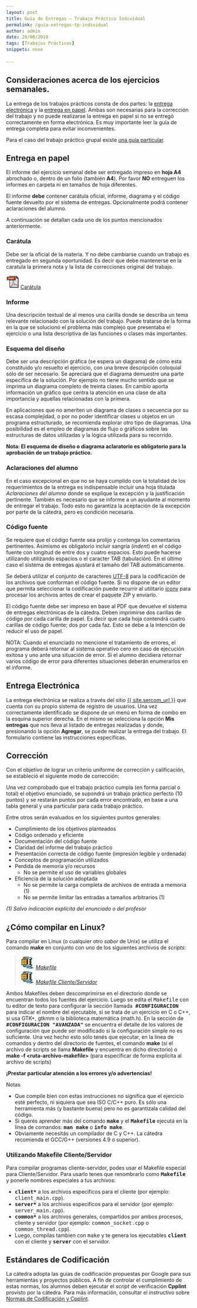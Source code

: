 ```yaml
---
layout: post
title: Guía de Entregas – Trabajo Práctico Individual
permalink: /guia-entregas-tp-individual
author: admin
date: 20/08/2010
tags: [Trabajos Prácticos] 
snippets: none

---
```

## Consideraciones acerca de los ejercicios semanales.

La entrega de los trabajos prácticos consta de dos partes: la <a href="/guia-entregas-tp-individual#EE">entrega electrónica</a> y la <a href="/guia-entregas-tp-individual#EP">entrega en papel</a>. Ambas son necesarias para la corrección del trabajo y no puede realizarse la entrega en papel si no se entregó correctamente en forma electrónica. Es muy importante leer la guía de entrega completa para evitar inconvenientes.

Para el caso del trabajo práctico grupal existe <a href="/guia-entregas-tp-final" target="_self">una guía particular</a>.

<a name="EP"></a>
## Entrega en papel

El informe del ejercicio semanal debe ser entregado impreso en <strong>hoja A4</strong> abrochado o, dentro de un folio (también <strong>A4</strong>). Por favor <strong>NO</strong> entreguen los informes en carpeta ni en tamaños de hoja diferentes.

El informe <strong>debe</strong> contener carátula oficial, informe, diagrama y el código fuente devuelto por el sistema de entregas. Opcionalmente podrá contener aclaraciones del alumno.

A continuación se detallan cada uno de los puntos mencionados anteriormente.

### Carátula

Debe ser la oficial de la materia. Y no debe cambiarse cuando un trabajo es entregado en segunda oportunidad. Es decir que debe mantenerse en la caratula la primera nota y la lista de correcciones original del trabajo.

<img class="alignnone size-full wp-image-71" title="Archivo PDF" src="/assets/2010/08/file-pdf.gif" alt="Archivo PDF" width="39" height="38"><a href="/assets/2010/08/caratula.pdf">Carátula</a>

### Informe

Una descripción textual de al menos una carilla donde se describa un tema relevante relacionado con la solución del trabajo. Puede tratarse de la forma en la que se solucionó el problema más complejo que presentaba el ejercicio o una lista descriptiva de las funciones o clases más importantes.

### Esquema del diseño

Debe ser una descripción gráfica (se espera un diagrama) de cómo esta constituido y/o resuelto el ejercicio, con una breve descripción coloquial sólo de ser necesario. Se apreciará que el diagrama demuestre una parte especifica de la solución. Por ejemplo no tiene mucho sentido que se imprima un diagrama completo de treinta clases. En cambio aporta información un gráfico que centra la atención en una clase de alta importancia y aquellas relacionadas con la primera.

En aplicaciones que no ameriten un diagrama de clases o secuencia por su escasa complejidad, o por no poder identificar clases u objetos en un programa estructurado, se recomienda explorar otro tipo de diagramas. Una posibilidad es el empleo de diagramas de flujo o gráficos sobre las estructuras de datos utilizadas y la lógica utilizada para su recorrido.

<strong>Nota: El esquema de diseño o diagrama aclaratorio es obligatorio para la aprobación de un trabajo práctico.</strong>

### Aclaraciones del alumno

En el caso excepcional en que no se haya cumplido con la totalidad de los requerimientos de la entrega es indispensable incluir una hoja titulada <em>Aclaraciones del alumno</em> donde se explique la excepción y la justificación pertinente. También es necesario que se informe a un ayudante al momento de entregar el trabajo. Todo esto no garantiza la aceptación de la excepción por parte de la cátedra, pero es condición necesaria.

<a name="CF"></a>
### Código fuente

Se requiere que el código fuente sea prolijo y contenga los comentarios pertinentes. Asimismo es obligatorio incluir sangría (<em>indent</em>) en el código fuente con longitud de entre dos y cuatro espacios. Esto puede hacerse utilizando utilizando espacios o el caracter TAB (tabulación). En el último caso el sistema de entregas ajustará el tamaño del TAB automáticamente.

Se deberá utilizar el conjunto de caracteres <a href="http://es.wikipedia.org/wiki/UTF8" target="_blank">UTF-8</a> para la codificación de los archivos que conforman el código fuente. Si no dispone de un editor que permita seleccionar la codificación puede recurrir al utilitario <a href="http://en.wikipedia.org/wiki/Iconv" target="_blank">iconv</a> para procesar los archivos antes de crear el paquete ZIP y enviarlo.

El código fuente debe ser impreso en base al PDF que devuelve el sistema de entregas electrónicas de la cátedra. Deben imprimirse dos carillas de código por cada carilla de papel. Es decir que cada hoja contendrá cuatro carillas de código fuente; dos por cada faz. Esto se debe a la intención de reducir el uso de papel.

NOTA: Cuando el enunciado no mencione el tratamiento de errores, el programa deberá retornar al sistema operativo cero en caso de ejecución exitosa y uno ante una situación de error. Si el alumno decidiera retornar varios código de error para diferentes situaciones deberán enumerarlos en el informe.

<a name="EE"></a>
## Entrega Electrónica

La entrega electrónica se realiza a través del sitio <a href="{{ site.sercom_url }}" target="_blank">{{ site.sercom_url }}</a> que cuenta con su propio sistema de registro de usuarios. Una vez correctamente identificado se dispone de un menú en forma de combo en la esquina superior derecha. En el mismo se selecciona la opción <strong>Mis entregas</strong> que nos lleva al listado de entregas realizadas y donde, presionando la opción <strong>Agregar</strong>, se puede realizar la entrega del trabajo. El formulario contiene las instrucciones específicas.

## Corrección

Con el objetivo de lograr un criterio uniforme de corrección y calificación, se estableció el siguiente modo de corrección:

Una vez comprobado que el trabajo práctico cumpla (en forma parcial o total) el objetivo enunciado, se supondrá un trabajo práctico perfecto (10 puntos) y se restarán puntos por cada error encontrado, en base a una tabla general y una particular para cada trabajo práctico.

Entre otros serán evaluados en los siguientes puntos generales:

<ul>
<li>Cumplimiento de los objetivos planteados</li>
<li>Código ordenado y eficiente</li>
<li>Documentación del código fuente</li>
<li>Claridad del informe del trabajo práctico</li>
<li>Presentación correcta de código fuente (impresión legible y ordenada)</li>
<li>Conceptos de programación utilizados</li>
<li>Perdida de memoria y/o recursos
<ul>
<li>No se permite el uso de variables globales</li>
</ul>
</li>
<li>Eficiencia de la solución adoptada
<ul>
<li>No se permite la carga completa de archivos de entrada a memoria (1)</li>
<li>No se permite limitar las entradas a tamaños arbitrarios (1)</li>
</ul>
</li>
</ul>

<em>(1) Salvo indicación explícita del enunciado o del profesor</em>

<a name="compilar"></a>
## ¿Cómo compilar en Linux?


Para compilar en Linux (o cualquier otro <em>sabor</em> de Unix) se utiliza el comando <strong>make</strong> en conjunto con uno de los siguientes archivos de <em>scripts</em>:

<blockquote><em><em><a href="/assets/2010/08/file-zip.gif"><img title="Archivo ZIP" src="/assets/2010/08/file-zip.gif" alt="Archivo ZIP" width="37" height="37"></a></em> <a href="/assets/2016/09/Makefile.zip">Makefile</a><br>
</em>
<em><a href="/assets/2010/08/file-zip.gif"><img title="Archivo ZIP" src="/assets/2010/08/file-zip.gif" alt="Archivo ZIP" width="37" height="37"></a> <a href="/assets/2016/09/Makefile_client_server.zip">Makefile Cliente/Servidor</a><br>
</em></blockquote>

Ambos Makefiles deben descomprimirse en el directorio donde se encuentran todos los fuentes del ejercicio. Luego se edita el <tt>Makefile</tt> con tu editor de texto para configurar la sección llamada&nbsp; <strong><tt>#CONFIGURACION</tt></strong> para indicar el nombre del ejecutable, si se trata de un ejercicio en C o C++, si usa GTK+, gtkmm o la biblioteca matemática (math.h).
En la sección de <strong><tt>#CONFIGURACION "AVANZADA"</tt></strong> se encuentra el detalle de los valores de configuración que puede ser modificado si la configuración simple no es suficiente.
Una vez hecho esto sólo tenés que ejecutar, en la línea de comandos y dentro del directorio de fuentes, el comando&nbsp;<strong><strong>make</strong></strong> (si el archivo de scripts se llama&nbsp;<strong>Makefile</strong> y encuentra en dicho directorio) o <strong>make -f &lt;ruta-archivo-makefile&gt;</strong> (para especificar de forma explícita al archivo de scripts)

<strong>¡Prestar particular atención a los errores y/o advertencias!</strong>

Notas

<ul>
<li>Que compile bien con estas instrucciones no significa que el ejercicio esté perfecto, ni siquiera que sea ISO C/C++ puro. Es sólo una herramienta más (y bastante buena) pero no es garantizala calidad del código.</li>
<li>Si querés aprender más del comando <strong><tt>make</tt></strong> y el <strong><tt>Makefile</tt></strong> ejecutá en la línea de comandos: <strong><tt>man make</tt></strong> o <strong><tt>info make</tt></strong>.</li>
<li>Obviamente necesitás un compilador de C y C++. La cátedra recomienda el GCC/G++ (versiones 4.9 o superior).</li>
</ul>

### Utilizando Makefile Cliente/Servidor

Para compilar programas cliente-servidor, podes usar el Makefile especial para Cliente/Servidor. Para usarlo tenes que renombrarlo como <strong><tt>Makefile </tt></strong>y ponerle nombres especiales a tus archivos:

<ul>
<li><strong><tt>client*</tt></strong> a los archivos especificos para el cliente (por ejemplo: <tt>client_main.cpp</tt>).</li>
<li><strong><tt>server*</tt></strong> a los archivos especificos para el servidor (por ejemplo: <tt>server_main.cpp</tt>).</li>
<li><strong><tt>common*</tt></strong> a los archivos generales, compartidos por ambos procesos, cliente y servidor (por ejemplo: <tt>common_socket.cpp</tt> o <tt>common_thread.cpp</tt>).</li>
<li>Luego, compilas tambien con <tt>make</tt> y te genera los ejecutables <strong><tt>client</tt></strong> con el cliente y <strong><tt>server</tt></strong> con el servidor.</li>
</ul>

## Estándares de Codificación

La cátedra adopta las guías de codificación propuestas por Google para sus herramientas y proyectos públicos. A fin de controlar el cumplimiento de estas normas, los alumnos deben ejecutar el <em>script</em> de verificación <strong>Cpplint</strong> provisto por la cátedra.
Para más información, consultar el instructivo sobre <a title="Normas de Codificación – CPPLint" href="/normas-cpplint">Normas de Codificación y Cpplint</a>.
